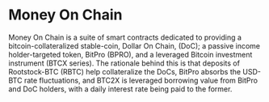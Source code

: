 # Money On Chain

Money On Chain is a suite of smart contracts dedicated to providing a bitcoin-collateralized
stable-coin, Dollar On Chain, (DoC); a passive income holder-targeted token, BitPro (BPRO),
and a leveraged Bitcoin investment instrument (BTCX series). The rationale behind this is that
deposits of Rootstock-BTC (RBTC) help collateralize the DoCs, BitPro absorbs the USD-BTC rate fluctuations,
and BTC2X is leveraged borrowing value from BitPro and DoC holders, with a
daily interest rate being paid to the former.

